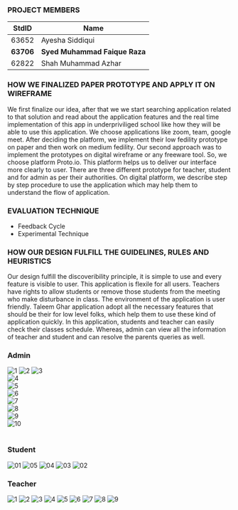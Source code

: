 ### PROJECT MEMBERS
StdID | Name
------------ | -------------
63652 | Ayesha Siddiqui
**63706** | **Syed Muhammad Faique Raza** <!--this is the group leader in bold-->
62822 | Shah Muhammad Azhar
<!-- Replace name and student ids with acutally group member names and ids-->

### HOW WE FINALIZED PAPER PROTOTYPE AND APPLY IT ON WIREFRAME
We first finalize our idea, after that we we start searching application related to that solution and read about the application features and the real time implementation of this app in underpriviliged school like how they will be able to use this application. We choose applications like zoom, team, google meet. After deciding the platform, we implement their low fedility prototype on paper and then work on medium fedility. 
Our second approach was to implement the prototypes on digital wireframe or any freeware tool. So, we choose platform Proto.io. This platform helps us to deliver our interface more clearly to user. There are three different prototype for teacher, student and for admin as per their authorities. On digital platform, we describe step by step procedure to use the application which may help them to understand the flow of application.

### EVALUATION TECHNIQUE 

* Feedback Cycle
* Experimental Technique

### HOW OUR DESIGN FULFILL THE GUIDELINES, RULES AND HEURISTICS
Our design fulfill the discoveribility principle, it is simple to use and every feature is visible to user. This application is flexile for all users. Teachers have rights to allow students or remove those students from the meeting who make disturbance in class. The environment of the application is user friendly. Taleem Ghar application adopt all the necessary features that should be their for low level folks, which help them to use these kind of application quickly. In this application, students and teacher can easily check their classes schedule. Whereas, admin can view all the information of teacher and student and can resolve the parents queries as well. 

### Admin
![1](https://user-images.githubusercontent.com/61629843/147946339-1ae96ef6-b053-4d43-b85e-8a3082ce86d2.PNG) 
![2](https://user-images.githubusercontent.com/61629843/147946378-2ec9ca48-693f-4fb0-8432-b2abbbe1f186.PNG)
![3](https://user-images.githubusercontent.com/61629843/147946398-32ac738d-29a3-419c-9c1f-fc507f287bb5.PNG)<br/>
![4](https://user-images.githubusercontent.com/61629843/147946405-7d6f2a47-70d4-44ca-9a17-987a61173cc1.PNG)<br/>
![5](https://user-images.githubusercontent.com/61629843/147947024-01e0db4c-b82d-42c9-a141-72f417cfc4e1.PNG)<br/>
![6](https://user-images.githubusercontent.com/61629843/147947032-a3538460-cecf-4065-9df8-6e8abe2c7333.PNG)<br/>
![7](https://user-images.githubusercontent.com/61629843/147947036-1402efad-1e50-41d3-97df-f778a650bd85.PNG)<br/>
![8](https://user-images.githubusercontent.com/61629843/147947041-5085c6c8-6a94-42e1-9efc-aea6ee5f05ea.PNG)<br/>
![9](https://user-images.githubusercontent.com/61629843/147947059-5cd5a796-3828-4fd6-9ecf-36754aab571b.PNG)<br/>
![10](https://user-images.githubusercontent.com/61629843/147947065-204015f7-e80d-49ee-bee0-df67e0ee9851.PNG)<br/>
<br/>
### Student
![01](https://user-images.githubusercontent.com/39101501/147947366-8d7ebc8e-5223-4d9a-9582-8e7019245d53.PNG)
![05](https://user-images.githubusercontent.com/39101501/147947370-c0fbe6cb-6383-4573-99b8-7f1ce433aedf.PNG)
![04](https://user-images.githubusercontent.com/39101501/147947371-903c6d80-fad1-43be-ad5d-64ee290b10e9.PNG)
![03](https://user-images.githubusercontent.com/39101501/147947374-c5c57931-e3ce-48da-9051-c707eaf6fff4.PNG)
![02](https://user-images.githubusercontent.com/39101501/147947379-1433444c-defd-4532-9e69-1c821e551cb1.PNG)
<br/>
### Teacher
![1](https://user-images.githubusercontent.com/73800301/147948111-09a2117c-15da-41b6-b97d-6a21761b4f1d.PNG)
![2](https://user-images.githubusercontent.com/73800301/147948112-dbc09e8e-62d1-4d23-b3c4-416b80c20bd9.PNG)
![3](https://user-images.githubusercontent.com/73800301/147948090-330279e1-b85e-46ac-a8e1-11c311fd6be4.PNG)
![4](https://user-images.githubusercontent.com/73800301/147948094-54555e80-3552-432a-960b-dd0189adae54.PNG)
![5](https://user-images.githubusercontent.com/73800301/147948096-6ae24b12-b34d-493a-837e-eade3cf5a8ae.PNG)
![6](https://user-images.githubusercontent.com/73800301/147948098-7f5e3e7d-e12a-4cd5-818f-2ae37ccec9d1.PNG)
![7](https://user-images.githubusercontent.com/73800301/147948103-6acdd90f-4e40-4697-a9e8-41996c82f711.PNG)
![8](https://user-images.githubusercontent.com/73800301/147948105-d1c31363-096c-44d3-a79e-ed1cff809167.PNG)
![9](https://user-images.githubusercontent.com/73800301/147948108-6ddd6b42-320f-4a30-9741-9b785075b491.PNG)

